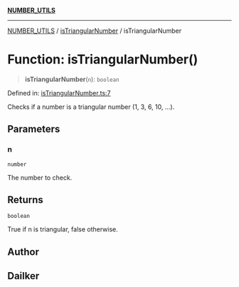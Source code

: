 [**NUMBER_UTILS**](../../README.md)

***

[NUMBER_UTILS](../../README.md) / [isTriangularNumber](../README.md) / isTriangularNumber

# Function: isTriangularNumber()

> **isTriangularNumber**(`n`): `boolean`

Defined in: [isTriangularNumber.ts:7](https://github.com/dailker/everyutil-js/blob/7799f3f003cb23f425be3f1c83c38483e2648188/src/number/isTriangularNumber.ts#L7)

Checks if a number is a triangular number (1, 3, 6, 10, ...).

## Parameters

### n

`number`

The number to check.

## Returns

`boolean`

True if n is triangular, false otherwise.

## Author

## Dailker
